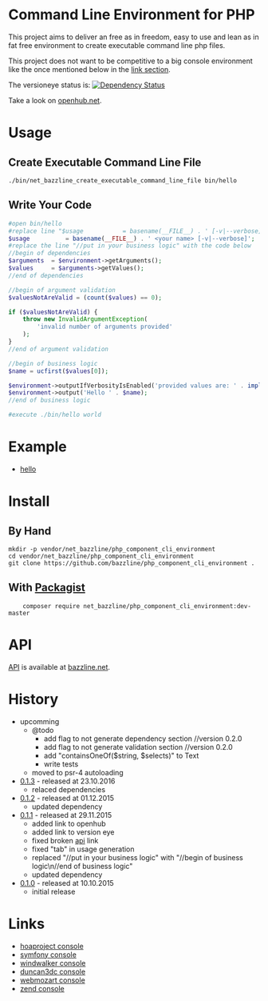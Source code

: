 # Command Line Environment for PHP

This project aims to deliver an free as in freedom, easy to use and lean as in fat free environment to create executable command line php files.

This project does not want to be competitive to a big console environment like the once mentioned below in the [link section](#links).

The versioneye status is:
[![Dependency Status](https://www.versioneye.com/user/projects/565b5ffe1b08f2000c0000df/badge.svg?style=flat)](https://www.versioneye.com/user/projects/565b5ffe1b08f2000c0000df)

Take a look on [openhub.net](https://www.openhub.net/p/php_component_cli_environment).

# Usage

## Create Executable Command Line File

```
./bin/net_bazzline_create_executable_command_line_file bin/hello
```

## Write Your Code

```php
#open bin/hello
#replace line "$usage			= basename(__FILE__) . ' [-v|--verbose]';" with the line below
$usage			= basename(__FILE__) . ' <your name> [-v|--verbose]';
#replace the line "//put in your business logic" with the code below
//begin of dependencies
$arguments  = $environment->getArguments();
$values     = $arguments->getValues();
//end of dependencies

//begin of argument validation
$valuesNotAreValid = (count($values) == 0);

if ($valuesNotAreValid) {
    throw new InvalidArgumentException(
        'invalid number of arguments provided'
    );
}
//end of argument validation

//begin of business logic
$name = ucfirst($values[0]);

$environment->outputIfVerbosityIsEnabled('provided values are: ' . implode(' ', $values));
$environment->output('Hello ' . $name);
//end of business logic

#execute ./bin/hello world
```

# Example

* [hello](https://github.com/bazzline/php_component_cli_environment/tree/master/example/hello)

# Install

## By Hand

```
mkdir -p vendor/net_bazzline/php_component_cli_environment
cd vendor/net_bazzline/php_component_cli_environment
git clone https://github.com/bazzline/php_component_cli_environment .
```

## With [Packagist](https://packagist.org/packages/net_bazzline/php_component_cli_environment)

```
    composer require net_bazzline/php_component_cli_environment:dev-master
```

# API

[API](http://www.bazzline.net/b4a1177a56e548d35388d421a8b12a9437a3bf50/index.html) is available at [bazzline.net](http://www.bazzline.net).


# History

* upcomming
    * @todo
        * add flag to not generate dependency section   //version 0.2.0
        * add flag to not generate validation section   //version 0.2.0
        * add "containsOneOf($string, $selects)" to Text
        * write tests
    * moved to psr-4 autoloading
* [0.1.3](https://github.com/bazzline/php_component_cli_environment/tree/0.1.3) - released at 23.10.2016
    * relaced dependencies
* [0.1.2](https://github.com/bazzline/php_component_cli_environment/tree/0.1.2) - released at 01.12.2015
    * updated dependency
* [0.1.1](https://github.com/bazzline/php_component_cli_environment/tree/0.1.1) - released at 29.11.2015
    * added link to openhub
    * added link to version eye
    * fixed broken [api](#api) link
    * fixed "tab" in usage generation
    * replaced "//put in your business logic" with "//begin of business logic\n//end of business logic"
    * updated dependency
* [0.1.0](https://github.com/bazzline/php_component_cli_environment/tree/0.1.0) - released at 10.10.2015
    * initial release

# Links

* [hoaproject console](https://github.com/hoaproject/Console)
* [symfony console](https://github.com/symfony/console)
* [windwalker console](https://github.com/ventoviro/windwalker-console)
* [duncan3dc console](https://github.com/duncan3dc/console)
* [webmozart console](https://github.com/webmozart/console)
* [zend console](https://github.com/zendframework/zend-console)
